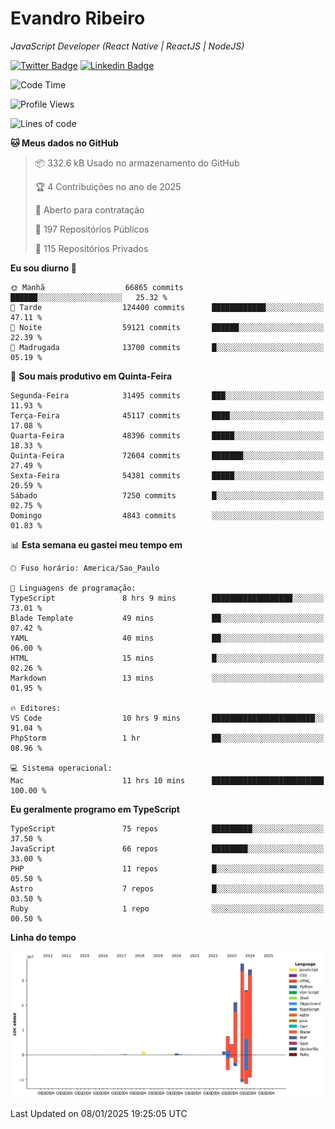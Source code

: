 # Evandro **Ribeiro**

*JavaScript Developer (React Native | ReactJS | NodeJS)*

[![Twitter Badge](https://img.shields.io/badge/-@ribeiroevandro-201B2D?style=flat-square&labelColor=201B2D&logo=twitter&logoColor=white&link=https://twitter.com/ribeiroevandro)](https://twitter.com/ribeiroevandro) 
[![Linkedin Badge](https://img.shields.io/badge/-Evandro%20Ribeiro-201B2D?style=flat-square&logo=Linkedin&logoColor=white&link=https://www.linkedin.com/in/ribeiroevandro)](https://www.linkedin.com/in/ribeiroevandro) 


<!--START_SECTION:waka-->
![Code Time](http://img.shields.io/badge/Code%20Time-4%2C232%20hrs%2043%20mins-blue)

![Profile Views](http://img.shields.io/badge/Visualizac%C3%B5es%20do%20perfil-0-blue)

![Lines of code](https://img.shields.io/badge/Desde%20o%20Hello%20World%20eu%20escrevi-134.5%20million%20linhas%20de%20c%C3%B3digo-blue)

**🐱 Meus dados no GitHub** 

> 📦 332.6 kB Usado no armazenamento do GitHub 
 > 
> 🏆 4 Contribuições no ano de 2025
 > 
> 💼 Aberto para contratação
 > 
> 📜 197 Repositórios Públicos 
 > 
> 🔑 115 Repositórios Privados 
 > 
**Eu sou diurno 🐤** 

```text
🌞 Manhã                  66865 commits       ██████░░░░░░░░░░░░░░░░░░░   25.32 % 
🌆 Tarde                  124400 commits      ████████████░░░░░░░░░░░░░   47.11 % 
🌃 Noite                  59121 commits       ██████░░░░░░░░░░░░░░░░░░░   22.39 % 
🌙 Madrugada              13700 commits       █░░░░░░░░░░░░░░░░░░░░░░░░   05.19 % 
```
📅 **Sou mais produtivo em Quinta-Feira** 

```text
Segunda-Feira            31495 commits       ███░░░░░░░░░░░░░░░░░░░░░░   11.93 % 
Terça-Feira              45117 commits       ████░░░░░░░░░░░░░░░░░░░░░   17.08 % 
Quarta-Feira             48396 commits       █████░░░░░░░░░░░░░░░░░░░░   18.33 % 
Quinta-Feira             72604 commits       ███████░░░░░░░░░░░░░░░░░░   27.49 % 
Sexta-Feira              54381 commits       █████░░░░░░░░░░░░░░░░░░░░   20.59 % 
Sábado                   7250 commits        █░░░░░░░░░░░░░░░░░░░░░░░░   02.75 % 
Domingo                  4843 commits        ░░░░░░░░░░░░░░░░░░░░░░░░░   01.83 % 
```


📊 **Esta semana eu gastei meu tempo em** 

```text
🕑︎ Fuso horário: America/Sao_Paulo

💬 Linguagens de programação: 
TypeScript               8 hrs 9 mins        ██████████████████░░░░░░░   73.01 % 
Blade Template           49 mins             ██░░░░░░░░░░░░░░░░░░░░░░░   07.42 % 
YAML                     40 mins             ██░░░░░░░░░░░░░░░░░░░░░░░   06.00 % 
HTML                     15 mins             █░░░░░░░░░░░░░░░░░░░░░░░░   02.26 % 
Markdown                 13 mins             ░░░░░░░░░░░░░░░░░░░░░░░░░   01.95 % 

🔥 Editores: 
VS Code                  10 hrs 9 mins       ███████████████████████░░   91.04 % 
PhpStorm                 1 hr                ██░░░░░░░░░░░░░░░░░░░░░░░   08.96 % 

💻 Sistema operacional: 
Mac                      11 hrs 10 mins      █████████████████████████   100.00 % 
```

**Eu geralmente programo em TypeScript** 

```text
TypeScript               75 repos            █████████░░░░░░░░░░░░░░░░   37.50 % 
JavaScript               66 repos            ████████░░░░░░░░░░░░░░░░░   33.00 % 
PHP                      11 repos            █░░░░░░░░░░░░░░░░░░░░░░░░   05.50 % 
Astro                    7 repos             █░░░░░░░░░░░░░░░░░░░░░░░░   03.50 % 
Ruby                     1 repo              ░░░░░░░░░░░░░░░░░░░░░░░░░   00.50 % 
```



**Linha do tempo**

![Lines of Code chart](https://raw.githubusercontent.com/ribeiroevandro/ribeiroevandro/main/assets/bar_graph.png)


 Last Updated on 08/01/2025 19:25:05 UTC
<!--END_SECTION:waka-->
